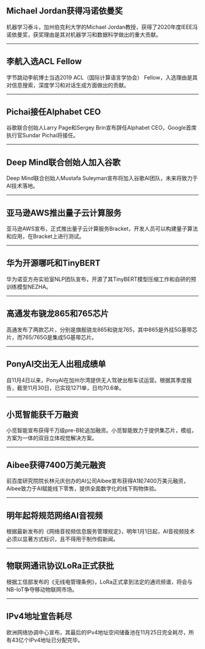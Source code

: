 ## Michael Jordan获得冯诺依曼奖
机器学习泰斗，加州伯克利大学的Michael Jordan教授，获得了2020年度IEEE冯诺依曼奖，获奖理由是其对机器学习和数据科学做出的重大贡献。

---

## 李航入选ACL Fellow
字节跳动李航博士当选2019 ACL（国际计算语言学协会） Fellow，入选理由是其对信息搜索，深度学习和对话生成方面做出的贡献。

---

## Pichai接任Alphabet CEO
谷歌联合创始人Larry Page和Sergey Brin宣布辞任Alphabet CEO，Google首席执行官Sundar Pichai将接任。

---

## Deep Mind联合创始人加入谷歌
Deep Mind联合创始人Mustafa Suleyman宣布将加入谷歌AI团队，未来将致力于AI技术落地。

---

## 亚马逊AWS推出量子云计算服务
亚马逊AWS宣布，正式推出量子云计算服务Bracket，开发人员可以构建量子算法和应用，在Bracket上进行测试。

---

## 华为开源哪吒和TinyBERT
华为诺亚方舟实验室NLP团队宣布，开源了其TinyBERT模型压缩工作和自研的预训练模型NEZHA。

---

## 高通发布骁龙865和765芯片
高通发布了两款芯片，分别是旗舰骁龙865和骁龙765，其中865是外挂5G基带芯片，而765/765G是集成5G基带芯片。

---

## PonyAI交出无人出租成绩单
自11月4日以来，PonyAI在加州尔湾提供无人驾驶出租车试运营。根据其季度报告，截至11月30日，已实现1271单，日均70.6单。

---

## 小觅智能获千万融资
小觅智能宣布获得千万级pre-B轮追加融资。小觅智能致力于提供集芯片，模组，方案为一体的双目立体视觉解决方案。

---

## Aibee获得7400万美元融资
前百度研究院院长林元庆创办的AI公司Aibee宣布获得A1轮7400万美元融资，Aibee致力于AI赋能线下零售，提供全面数字化的线下购物体验。

---

## 明年起将规范网络AI音视频
根据最新发布的《网络音视频信息服务管理规定》，明年1月1日起，AI音视频技术必须以显著方式标识，且不得用于制作假新闻。

---

## 物联网通讯协议LoRa正式获批
根据工信部发布的《无线电管理条例》，LoRa正式拿到法定的通讯频谱，将会与NB-IoT争夺移动物联网市场。

---

## IPv4地址宣告耗尽
欧洲网络协调中心宣布，其最后的IPv4地址空间储备池在11月25日完全耗尽，所有43亿个IPv4地址已分配完毕。

